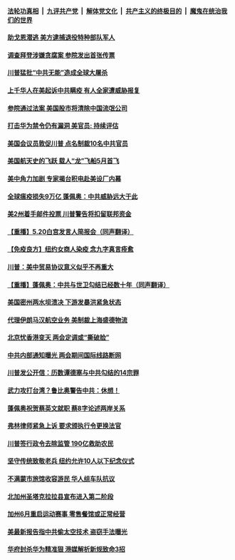 ####  [法轮功真相](../../../../basic/blob/master/README.md?t=05212001) &nbsp;|&nbsp; [九评共产党](../../../../9ping.md/blob/master/README.md?t=05212001) &nbsp;|&nbsp; [解体党文化](../../../../jtdwh.md/blob/master/README.md?t=05212001)  &nbsp;|&nbsp; [共产主义的终极目的](../../../../gczydzjmd.md/blob/master/README.md?t=05212001) &nbsp;|&nbsp; [魔鬼在统治我们的世界](../../../../mgztzwmdsj.md/blob/master/README.md?t=05212001) 

#### [助戈恩潜逃 美方逮捕退役特种部队军人](../pages/prog203/a102852317.md?t=05212001) 

#### [调查拜登涉嫌贪腐案 参院发出首张传票](../pages/prog203/a102852350.md?t=05212001) 

#### [川普猛批“中共无能”造成全球大屠杀](../pages/prog203/a102852246.md?t=05212001) 

#### [上千华人在美起诉中共瞒疫 有人全家遭威胁报复](../pages/prog203/a102851862.md?t=05212001) 

#### [参院通过法案 美国股市将清除中国流氓公司](../pages/prog203/a102852148.md?t=05212001) 

#### [打击华为禁令仍有漏洞  美官员: 持续评估](../pages/prog203/a102852101.md?t=05212001) 

#### [美国会议员敦促川普 点名制裁10名中共官员](../pages/prog203/a102852028.md?t=05212001) 

#### [美国航天史的飞跃 载人“龙”飞船5月首飞](../pages/prog203/a102852066.md?t=05212001) 

#### [美中角力加剧 专家揭台积电赴美设厂内幕](../pages/prog203/a102851893.md?t=05212001) 

#### [全球瘟疫损失9万亿 蓬佩奥：中共威胁远大于此](../pages/prog203/a102852054.md?t=05212001) 

#### [美2州着手邮件投票 川普警告将扣留联邦资金](../pages/prog203/a102852014.md?t=05212001) 

#### [【重播】5.20白宫发言人简报会（同声翻译）](../pages/prog203/a102851973.md?t=05212001) 

#### [【免疫良方】纽约女商人染疫 念九字真言痊愈](../pages/prog203/a102851933.md?t=05212001) 

#### [川普：美中贸易协议意义似乎不再重大](../pages/prog203/a102851865.md?t=05212001) 

#### [【重播】蓬佩奥：中共与世卫勾结已经数十年（同声翻译）](../pages/prog203/a102851824.md?t=05212001) 

#### [美国密州两水坝溃决 下游发暴洪紧急状态](../pages/prog203/a102851560.md?t=05212001) 

#### [代理伊朗马汉航空业务 美制裁上海盛德物流](../pages/prog203/a102851534.md?t=05212001) 

#### [北京忧香港变天 两会定调或“撕破脸”](../pages/prog203/a102851511.md?t=05212001) 

#### [中共内部通知曝光 两会期间国际线路断网](../pages/prog203/a102851463.md?t=05212001) 

#### [川普发公开信：历数谭德塞与中共勾结的14宗罪](../pages/prog203/a102851343.md?t=05212001) 

#### [武力攻打台湾？鲁比奥警告中共：休想！](../pages/prog203/a102851301.md?t=05212001) 

#### [蓬佩奥祝贺蔡英文就职 蔡8字论述两岸关系](../pages/prog203/a102851219.md?t=05212001) 

#### [弗林律师紧急上诉 要求颁执行令更换法官](../pages/prog203/a102851228.md?t=05212001) 

#### [川普签行政令去除监管 190亿救助农民](../pages/prog203/a102851089.md?t=05212001) 

#### [坚守传统致敬老兵 纽约允许10人以下纪念仪式](../pages/prog203/a102851053.md?t=05212001) 

#### [不满蒙市旅馆收容游民 华人组车队抗议](../pages/prog203/a102851028.md?t=05212001) 

#### [北加州圣塔克拉拉县宣布进入第二阶段](../pages/prog203/a102851016.md?t=05212001) 

#### [加州6月重启运动赛事 零售餐馆或正常经营](../pages/prog203/a102851011.md?t=05212001) 

#### [美最新报告指中共偷太空技术 盗窃手法曝光](../pages/prog203/a102850937.md?t=05212001) 

#### [华府封杀华为精准狠 港媒解析新规致命3招](../pages/prog203/a102850946.md?t=05212001) 

